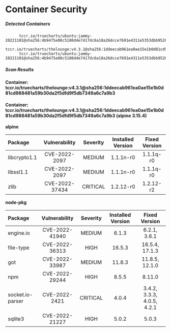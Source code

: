 # Container Security

##### Detected Containers

          tccr.io/truecharts/ubuntu:jammy-20221101@sha256:4b9475e08c5180d4e7417dc6a18a26dcce7691e4311e5353dbb952645c5ff43f
          tccr.io/truecharts/thelounge:v4.3.1@sha256:1ddeecab961ea0ae15e1b0d81cd988481a59b30da2f5dfd9f5db7349a6c7a9b3
          tccr.io/truecharts/ubuntu:jammy-20221101@sha256:4b9475e08c5180d4e7417dc6a18a26dcce7691e4311e5353dbb952645c5ff43f

##### Scan Results

**Container: tccr.io/truecharts/thelounge:v4.3.1@sha256:1ddeecab961ea0ae15e1b0d81cd988481a59b30da2f5dfd9f5db7349a6c7a9b3**

#### Container: tccr.io/truecharts/thelounge:v4.3.1@sha256:1ddeecab961ea0ae15e1b0d81cd988481a59b30da2f5dfd9f5db7349a6c7a9b3 (alpine 3.15.4)
    

**alpine**

      
| Package         |    Vulnerability   |   Severity  |  Installed Version | Fixed Version |
|:----------------|:------------------:|:-----------:|:------------------:|:-------------:|
| libcrypto1.1         |    CVE-2022-2097   |   MEDIUM  |  1.1.1n-r0 | 1.1.1q-r0 |
| libssl1.1         |    CVE-2022-2097   |   MEDIUM  |  1.1.1n-r0 | 1.1.1q-r0 |
| zlib         |    CVE-2022-37434   |   CRITICAL  |  1.2.12-r0 | 1.2.12-r2 |

**node-pkg**

      
| Package         |    Vulnerability   |   Severity  |  Installed Version | Fixed Version |
|:----------------|:------------------:|:-----------:|:------------------:|:-------------:|
| engine.io         |    CVE-2022-41940   |   MEDIUM  |  6.1.3 | 6.2.1, 3.6.1 |
| file-type         |    CVE-2022-36313   |   HIGH  |  16.5.3 | 16.5.4, 17.1.3 |
| got         |    CVE-2022-33987   |   MEDIUM  |  11.8.3 | 11.8.5, 12.1.0 |
| npm         |    CVE-2022-29244   |   HIGH  |  8.5.5 | 8.11.0 |
| socket.io-parser         |    CVE-2022-2421   |   CRITICAL  |  4.0.4 | 3.4.2, 3.3.3, 4.0.5, 4.2.1 |
| sqlite3         |    CVE-2022-21227   |   HIGH  |  5.0.2 | 5.0.3 |


